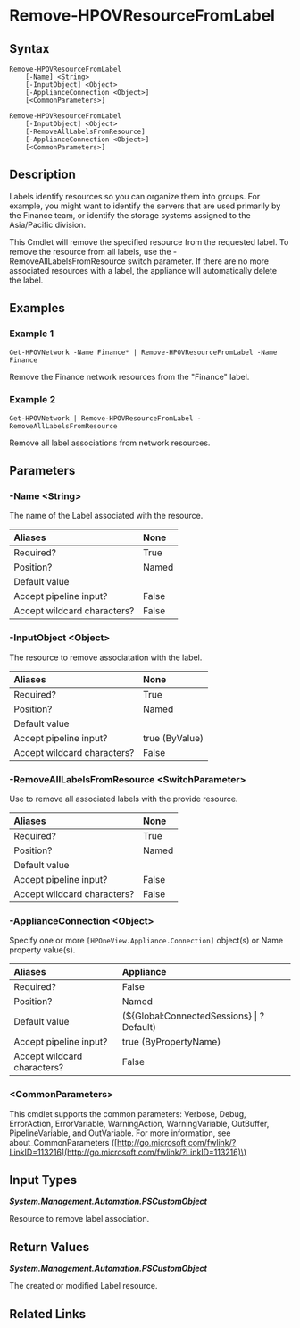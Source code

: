 ﻿---
description: Remove association of resource with existing Label.
---

# Remove-HPOVResourceFromLabel

## Syntax

```text
Remove-HPOVResourceFromLabel
    [-Name] <String>
    [-InputObject] <Object>
    [-ApplianceConnection <Object>]
    [<CommonParameters>]
```

```text
Remove-HPOVResourceFromLabel
    [-InputObject] <Object>
    [-RemoveAllLabelsFromResource]
    [-ApplianceConnection <Object>]
    [<CommonParameters>]
```

## Description

Labels identify resources so you can organize them into groups. For example, you might want to identify the servers that are used primarily by the Finance team, or identify the storage systems assigned to the Asia/Pacific division.

This Cmdlet will remove the specified resource from the requested label.  To remove the resource from all labels, use the -RemoveAllLabelsFromResource switch parameter.  If there are no more associated resources with a label, the appliance will automatically delete the label. 

## Examples

###  Example 1 

```text
Get-HPOVNetwork -Name Finance* | Remove-HPOVResourceFromLabel -Name Finance
```

Remove the Finance network resources from the "Finance" label.

###  Example 2 

```text
Get-HPOVNetwork | Remove-HPOVResourceFromLabel -RemoveAllLabelsFromResource
```

Remove all label associations from network resources.

## Parameters

### -Name &lt;String&gt;

The name of the Label associated with the resource.

| Aliases | None |
| :--- | :--- |
| Required? | True |
| Position? | Named |
| Default value |  |
| Accept pipeline input? | False |
| Accept wildcard characters? | False |

### -InputObject &lt;Object&gt;

The resource to remove associatation with the label.

| Aliases | None |
| :--- | :--- |
| Required? | True |
| Position? | Named |
| Default value |  |
| Accept pipeline input? | true (ByValue) |
| Accept wildcard characters? | False |

### -RemoveAllLabelsFromResource &lt;SwitchParameter&gt;

Use to remove all associated labels with the provide resource.

| Aliases | None |
| :--- | :--- |
| Required? | True |
| Position? | Named |
| Default value |  |
| Accept pipeline input? | False |
| Accept wildcard characters? | False |

### -ApplianceConnection &lt;Object&gt;

Specify one or more `[HPOneView.Appliance.Connection]` object(s) or Name property value(s).

| Aliases | Appliance |
| :--- | :--- |
| Required? | False |
| Position? | Named |
| Default value | (${Global:ConnectedSessions} &vert; ? Default) |
| Accept pipeline input? | true (ByPropertyName) |
| Accept wildcard characters? | False |

### &lt;CommonParameters&gt;

This cmdlet supports the common parameters: Verbose, Debug, ErrorAction, ErrorVariable, WarningAction, WarningVariable, OutBuffer, PipelineVariable, and OutVariable. For more information, see about\_CommonParameters \([http://go.microsoft.com/fwlink/?LinkID=113216](http://go.microsoft.com/fwlink/?LinkID=113216)\)

## Input Types

_**System.Management.Automation.PSCustomObject**_

Resource to remove label association.

## Return Values

_**System.Management.Automation.PSCustomObject**_

The created or modified Label resource.

## Related Links

